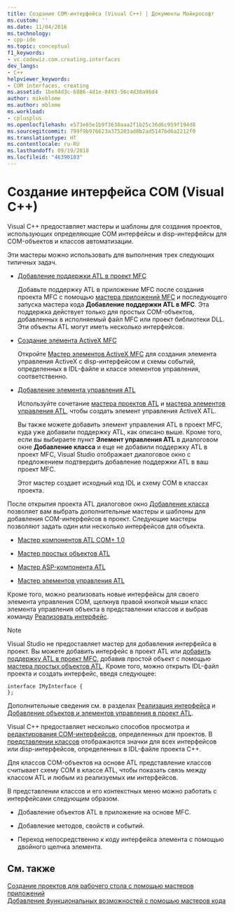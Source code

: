 ```yaml
---
title: Создание COM-интерфейса (Visual C++) | Документы Майкрософт
ms.custom: ''
ms.date: 11/04/2016
ms.technology:
- cpp-ide
ms.topic: conceptual
f1_keywords:
- vc.codewiz.com.creating.interfaces
dev_langs:
- C++
helpviewer_keywords:
- COM interfaces, creating
ms.assetid: 1be84d3c-6886-4d1e-8493-56c4d38a96d4
author: mikeblome
ms.author: mblome
ms.workload:
- cplusplus
ms.openlocfilehash: e573e65e1b9f3638aaa2f1b25c36d6c959f194d8
ms.sourcegitcommit: 799f9b976623a375203ad8b2ad5147bd6a2212f0
ms.translationtype: HT
ms.contentlocale: ru-RU
ms.lasthandoff: 09/19/2018
ms.locfileid: "46390103"
---
```

# <a name="creating-a-com-interface-visual-c"></a>Создание интерфейса COM (Visual C++)

Visual C++ предоставляет мастеры и шаблоны для создания проектов, использующих определяющие COM интерфейсы и disp-интерфейсы для COM-объектов и классов автоматизации.

Эти мастеры можно использовать для выполнения трех следующих типичных задач.

- [Добавление поддержки ATL в проект MFC](../mfc/reference/adding-atl-support-to-your-mfc-project.md)

   Добавьте поддержку ATL в приложение MFC после создания проекта MFC с помощью [мастера приложений MFC](../mfc/reference/mfc-application-wizard.md) и последующего запуска мастера кода **Добавление поддержки ATL в MFC**. Эта поддержка действует только для простых COM-объектов, добавленных в исполняемый файл MFC или проект библиотеки DLL. Эти объекты ATL могут иметь несколько интерфейсов.

- [Создание элемента ActiveX MFC](../mfc/reference/creating-an-mfc-activex-control.md)

   Откройте [Мастер элементов ActiveX MFC](../mfc/reference/mfc-activex-control-wizard.md) для создания элемента управления ActiveX с disp-интерфейсом и схемы событий, определенных в IDL-файле и классе элементов управления, соответственно.

- [Добавление элемента управления ATL](../atl/reference/adding-an-atl-control.md)

   Используйте сочетание [мастера проектов ATL](../atl/reference/atl-project-wizard.md) и [мастера элементов управления ATL](../atl/reference/atl-control-wizard.md), чтобы создать элемент управления ActiveX ATL.

   Вы также можете добавить элемент управления ATL в проект MFC, куда уже добавили поддержку ATL, как описано выше. Кроме того, если вы выбираете пункт **Элемент управления ATL** в диалоговом окне **Добавление класса** и еще не добавили поддержку ATL в проект MFC, Visual Studio отображает диалоговое окно с предложением подтвердить добавление поддержки ATL в ваш проект MFC.

   Этот мастер создает исходный код IDL и схему COM в классах проекта.

После открытия проекта ATL диалоговое окно [Добавление класса](../ide/add-class-dialog-box.md) позволяет вам выбрать дополнительные мастеры и шаблоны для добавления COM-интерфейсов в проект. Следующие мастеры позволяют задать один или несколько интерфейсов для объекта.

- [Мастер компонентов ATL COM+ 1.0](../atl/reference/atl-com-plus-1-0-component-wizard.md)

- [Мастер простых объектов ATL](../atl/reference/atl-simple-object-wizard.md)

- [Мастер ASP-компонента ATL](../atl/reference/atl-active-server-page-component-wizard.md)

- [Мастер элементов управления ATL](../atl/reference/atl-control-wizard.md)

Кроме того, можно реализовать новые интерфейсы для своего элемента управления COM, щелкнув правой кнопкой мыши класс элемента управления объекта в представлении классов и выбрав команду [Реализовать интерфейс](../ide/implement-interface-wizard.md).

> [!NOTE]
>  Visual Studio не предоставляет мастер для добавления интерфейса в проект. Вы можете добавить интерфейс в проект ATL или [добавить поддержку ATL в проект MFC](../mfc/reference/adding-atl-support-to-your-mfc-project.md), добавив простой объект с помощью [мастера простых объектов ATL](../atl/reference/atl-simple-object-wizard.md). Кроме того, можно открыть IDL-файл проекта и создать интерфейс, введя следующее:

```
interface IMyInterface {
};

```

Дополнительные сведения см. в разделах [Реализация интерфейса](../ide/implementing-an-interface-visual-cpp.md) и [Добавление объектов и элементов управления в проект ATL](../atl/reference/adding-objects-and-controls-to-an-atl-project.md).

Visual C++ предоставляет несколько способов просмотра и [редактирования COM-интерфейсов](../ide/editing-a-com-interface.md), определенных для проектов. В [представлении классов](/visualstudio/ide/viewing-the-structure-of-code) отображаются значки для всех интерфейсов или disp-интерфейсов, определенных в IDL-файле проекта C++.

Для классов COM-объектов на основе ATL представление классов считывает схему COM в классе ATL, чтобы показать связь между классом ATL и любым из реализуемых им интерфейсов.

В представлении классов и его контекстных меню можно работать с интерфейсами следующим образом.

- Добавление объектов ATL в приложение на основе MFC.

- Добавление методов, свойств и событий.

- Переход непосредственно к коду интерфейса элемента с помощью двойного щелчка элемента.

## <a name="see-also"></a>См. также

[Создание проектов для рабочего стола с помощью мастеров приложений](../ide/creating-desktop-projects-by-using-application-wizards.md)<br>
[Добавление функциональных возможностей с помощью мастеров кода](../ide/adding-functionality-with-code-wizards-cpp.md)